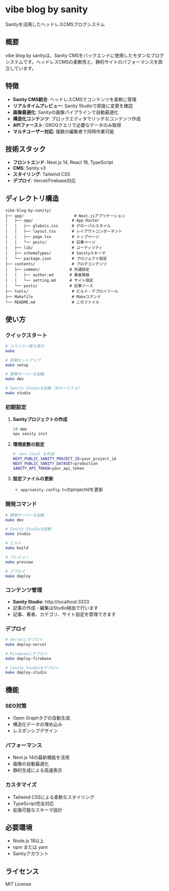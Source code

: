 # vibe blog by sanity

Sanityを活用したヘッドレスCMSブログシステム

## 概要

vibe blog by sanityは、Sanity CMSをバックエンドに使用したモダンなブログシステムです。ヘッドレスCMSの柔軟性と、静的サイトのパフォーマンスを両立しています。

## 特徴

- **Sanity CMS統合**: ヘッドレスCMSでコンテンツを柔軟に管理
- **リアルタイムプレビュー**: Sanity Studioで即座に変更を確認
- **画像最適化**: Sanityの画像パイプラインで自動最適化
- **構造化コンテンツ**: ブロックエディタでリッチなコンテンツ作成
- **APIファースト**: GROQクエリで必要なデータのみ取得
- **マルチユーザー対応**: 複数の編集者で同時作業可能

## 技術スタック

- **フロントエンド**: Next.js 14, React 18, TypeScript
- **CMS**: Sanity v3
- **スタイリング**: Tailwind CSS
- **デプロイ**: Vercel/Firebase対応

## ディレクトリ構造

```
vibe-blog-by-sanity/
├── app/                      # Next.jsアプリケーション
│   ├── app/                 # App Router
│   │   ├── globals.css      # グローバルスタイル
│   │   ├── layout.tsx       # レイアウトコンポーネント
│   │   ├── page.tsx         # トップページ
│   │   └── posts/           # 記事ページ
│   ├── lib/                 # ユーティリティ
│   ├── schemaTypes/         # Sanityスキーマ
│   └── package.json         # プロジェクト設定
├── contents/                # ブログコンテンツ
│   ├── common/             # 共通設定
│   │   ├── author.md       # 著者情報
│   │   └── setting.md      # サイト設定
│   └── posts/              # 記事ソース
├── tools/                   # ビルド・デプロイツール
├── Makefile                 # Makeコマンド
└── README.md                # このファイル
```

## 使い方

### クイックスタート

```bash
# コマンド一覧を表示
make

# 初期セットアップ
make setup

# 開発サーバーを起動
make dev

# Sanity Studioを起動（別ターミナル）
make studio
```

### 初期設定

1. **Sanityプロジェクトの作成**
   ```bash
   cd app
   npx sanity init
   ```

2. **環境変数の設定**
   ```bash
   # .env.local を作成
   NEXT_PUBLIC_SANITY_PROJECT_ID=your_project_id
   NEXT_PUBLIC_SANITY_DATASET=production
   SANITY_API_TOKEN=your_api_token
   ```

3. **設定ファイルの更新**
   - `app/sanity.config.ts`のprojectIdを更新

### 開発コマンド

```bash
# 開発サーバーを起動
make dev

# Sanity Studioを起動
make studio

# ビルド
make build

# プレビュー
make preview

# デプロイ
make deploy
```

### コンテンツ管理

- **Sanity Studio**: http://localhost:3333
- 記事の作成・編集はStudio経由で行います
- 記事、著者、カテゴリ、サイト設定を管理できます

### デプロイ

```bash
# Vercelにデプロイ
make deploy-vercel

# Firebaseにデプロイ
make deploy-firebase

# Sanity Studioをデプロイ
make deploy-studio
```

## 機能

### SEO対策
- Open Graphタグの自動生成
- 構造化データの埋め込み
- レスポンシブデザイン

### パフォーマンス
- Next.js 14の最新機能を活用
- 画像の自動最適化
- 静的生成による高速表示

### カスタマイズ
- Tailwind CSSによる柔軟なスタイリング
- TypeScript完全対応
- 拡張可能なスキーマ設計

## 必要環境

- Node.js 18以上
- npm または yarn
- Sanityアカウント

## ライセンス

MIT License